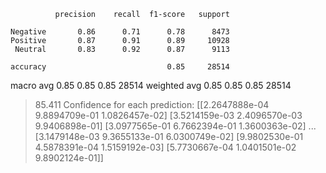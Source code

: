               precision    recall  f1-score   support

    Negative       0.86      0.71      0.78      8473
    Positive       0.87      0.91      0.89     10928
     Neutral       0.83      0.92      0.87      9113

    accuracy                           0.85     28514
   macro avg       0.85      0.85      0.85     28514
weighted avg       0.85      0.85      0.85     28514

> 85.411
Confidence for each prediction: [[2.2647888e-04 9.8894709e-01 1.0826457e-02]
 [3.5214159e-03 2.4096570e-03 9.9406898e-01]
 [3.0977565e-01 6.7662394e-01 1.3600363e-02]
 ...
 [3.1479148e-03 9.3655133e-01 6.0300749e-02]
 [9.9802530e-01 4.5878391e-04 1.5159192e-03]
 [5.7730667e-04 1.0401501e-02 9.8902124e-01]]
